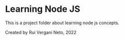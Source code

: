 # Learning Node JS

 This is a project folder about learning node js concepts.
 
 Created by Rui Vergani Neto, 2022
